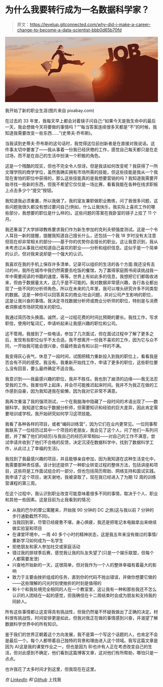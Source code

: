# 为什么我要转行成为一名数据科学家？

> 原文：<https://levelup.gitconnected.com/why-did-i-make-a-career-change-to-become-a-data-scientist-bbb0d65b70fd>

![](img/8c20214d9d884a0a7dd5da7f831c5b87.png)

我开始了新的职业生涯(图片来自 pixabay.com)

在过去的 33 年里，我每天早上都会对着镜子问自己:“如果今天是我生命中的最后一天，我会想做今天将要做的事情吗？”“每当答案连续很多天都是“不”的时候，我知道我需要改变一些东西……”(史蒂夫·乔布斯)。

当我读到史蒂夫·乔布斯的这句话时，我觉得这位前创新者是在直接对我说话。这件事太切中要害了——我从事着一份我已经厌倦的工作，感觉自己每天都只是在走过场，而不是在自己的生活中扮演一个积极的角色。

这是一个残酷的现实，但也不完全令人惊讶。但是我该如何改变呢？我获得了一所文理学院的商学学位，虽然我确实拥有市场所需的技能，但这些技能是我从一个我现在害怕的职位中获得的，那么这些技能真的是我想要营销的吗？我知道我需要开始寻找一些新的东西，但我不希望它仅仅是一场比赛，看看我能在各种在线求职板上点击多少个“提交”按钮。

我知道我必须重置，所以我做了。我的室友兼职做职业教练，问了我很多问题，这些问题我很久都没有想过要问自己(例如，什么让我快乐，我实际上喜欢工作的哪些部分，我想要的职位是什么样的)。这些问题的答案在我卧室的镜子上挂了 11 个月。

我还重温了大学排球教练要求我们作为新生参加的克利夫顿强度测试。这是一个令人耳目一新的提醒，提醒我知道自己擅长什么，还包括一个我 18 岁时没有太注意但现在却非常相关的部分——基于你的优势你会擅长的职业。这让我意识到，我从未考虑过从事我已经知道自己喜欢的职业——分析和组织信息。这似乎是一个简单的认识，但对我来说却是一个强大的认识。

我喜欢在我的手机上保存许多清单，记录可以组织的生活的各个方面:我还没有去过的州，我所在城市中我仍然需要去吃饭的餐馆，为了赢得家庭图书阅读挑战我一年中需要阅读的书籍的速度，等等。世界上有如此多的信息，我想把它们都吸收进来，但由于数据量太大，这几乎是不可能的。我对数据非常感兴趣，各行各业都出现了一些不同的分析师角色，所以在未来的几年里，我可以埋头研究许多不同类型的数据。这是一种你可以回答真实的商业/社会问题，并对公司产生影响的职位，这是让我兴奋的事情。我决定寻找数据分析师或商业分析师的职位，特别是与消费者洞察或市场研究相关的职位。

我通过简历改头换面。诚然，这一过程花费的时间比预期的要长。我找工作，写求职信，使用时髦词汇，申请听起来让我感兴趣的职位和公司。

这不管用。我接到了一些电话，参加了几次面试，但在面试过程中了解了更多之后，发现有些职位似乎不太合适。我不想离开一份我不喜欢的工作，因为它与众不同，一开始我可能会很兴奋，但最终我会有和以前一样的不满。

我变得灰心丧气，休息了一段时间，试图把精力重新投入到我的职位上，看看我是否会有不同的感受。我没有。我重新开始找工作，申请了更多的职位，这些职位要么没有回音，要么最终确定不适合我。

我意识到——我最感兴趣的职位，我并不胜任。我也到了崩溃的边缘——我无法忍受我的工作。我害怕早上起床，并会尽可能推迟起床时间。我并不为我正在做的工作感到自豪，因为我知道我在偷懒，因为我对它非常不满意。

我再次重温了我的强项测试，一个在我脑海中隐藏了一段时间的术语出现了——数据科学。我知道它类似于数据分析师，但需要知识和经验的巨大差异，因此肯定需要培训或学校。我开始研究如何学习这项技能。

我看了各种各样的项目，或者“编码训练营”，因为它们在业内更常见。一位同事帮我联系了一位经历过其中一个项目的老朋友，我会见了这个人，问了他们一系列问题，并了解了他们的经历(与我自己的经历非常相似——对自己的工作不满意，尝试申请并收到了他们不合格的反馈，决定沉浸在数据科学中，找到了数据科学工作，从此过上了幸福的生活)。

我找到了我最感兴趣的项目，并且能够亲自参加，因为我知道在这种生活变化中，我需要那种责任感。该计划还提供了一种职业转变过程的整体方法，包括讲座和项目，这些将是工作面试组合的一部分，但也包括简历帮助、网络支持和面试实践。我申请了这个项目，谢天谢地，我被录取了，现在我已经进入了为期 12 周的训练营课程的第三周。

在这个过程中，我认识到职业改变可能意味着很多不同的事情，取决于个人、职业和其他一些因素。这是目前为止我看到的情况:

*   从我的巴尔的摩公寓醒来，开始我 90 分钟的 DC 之旅(这与我以前 7 分钟的步行通勤截然不同)。
*   当我回到家，尽管已经疲惫不堪，身心俱疲，我还是把笔记本电脑拿出来继续做实验室和项目
*   在课堂环境中，一周 40 多个小时的精神状态，这是我五年来没有做过的事情/重新学习如何成为一名学生
*   拒绝朋友和家人参加社交或家庭活动
*   错过我的排球季后赛，感觉我让我的队友失望了(只是一个娱乐联盟，但每个人都需要发泄)
*   兴奋地开始新的一天，这很简单，但对我作为一个人的整体幸福有着最大的影响
*   致力于主要由挫折组成的任务，直到你的代码不抛出错误，并做你想要它做的——这些理解的闪光时刻使挫折的时刻是值得的
*   和十个和我处境完全相同的人在一个教室里，这让我有一种和那些我还不怎么认识的人团结在一起的感觉，但我确信在十二周结束时会成为朋友和支持我的同龄人。

所有这些事情都让这变得具有挑战性，但我仍然毫不怀疑我做出了正确的决定。材料很有挑战性，时间安排更是如此，但我对我正在做的事情感到兴奋，并渴望了解数据科学世界中的所有知识。

鉴于我们的世界正朝着这个方向发展，我不是第一个写这个话题的人，也肯定不会是最后一个。每个人都带着自己独特的背景和理由进入这个领域。我写这篇文章是因为 A)这是我的课堂作业之一，但也是因为 B)也许有人正在考虑改变自己的生活，但对此感到不确定，他们看到这篇博客文章，这对他们有所帮助，哪怕只是一点点。

也许我花了太多时间才到这里，但我现在在这里。

*在* [*LinkedIn*](https://www.linkedin.com/in/jessieowens/) *和* [*Github*](https://github.com/k10jo01) 上找我